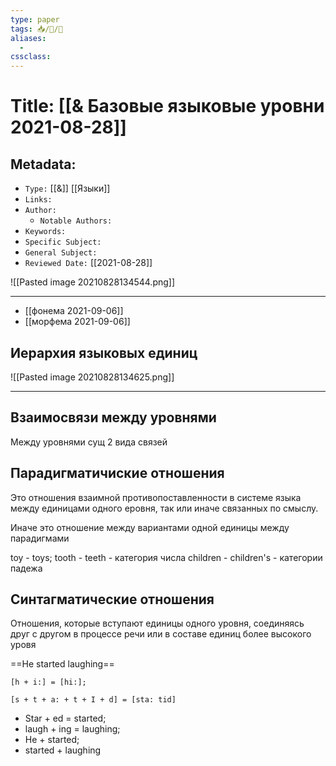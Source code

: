 ```yaml
---
type: paper
tags: 📥️/📜️/📕
aliases:
  - 
cssclass: 
---
```




# Title: **[[& Базовые языковые уровни 2021-08-28]]**


## Metadata:

- `Type:` [[&]] [[Языки]]
- `Links:`
- `Author:` 
	- `Notable Authors:` 
- `Keywords:` 
- `Specific Subject:` 
- `General Subject:` 
- `Reviewed Date:` [[2021-08-28]]


![[Pasted image 20210828134544.png]]

---

- [[фонема 2021-09-06]]
- [[морфема 2021-09-06]]

## Иерархия языковых единиц 
![[Pasted image 20210828134625.png]]

---


## Взаимосвязи между уровнями

Между уровнями сущ 2 вида связей

## Парадигматичиские отношения

Это отношения взаимной противопоставленности  в системе языка
между единицами одного еровня, так или иначе связанных по смыслу.

Иначе это отношение между вариантами одной единицы между парадигмами

toy - toys; tooth - teeth - категория числа
children - children's - категории падежа


## Синтагматические отношения 
Отношения, которые вступают единицы одного уровня, соединяясь друг с другом в процессе речи или в составе единиц более высокого уровя

==He started laughing==

```
[h + i:] = [hi:];

[s + t + a: + t + I + d] = [sta: tid]

```

- Star + ed = started;
- laugh + ing = laughing;
- He + started;
- started + laughing